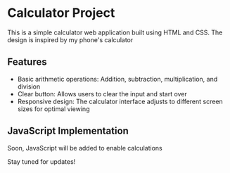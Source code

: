 # Calculator Project

This is a simple calculator web application built using HTML and CSS. The design is inspired by my phone's calculator

## Features

- Basic arithmetic operations: Addition, subtraction, multiplication, and division
- Clear button: Allows users to clear the input and start over
- Responsive design: The calculator interface adjusts to different screen sizes for optimal viewing

## JavaScript Implementation

Soon, JavaScript will be added to enable calculations

Stay tuned for updates!
